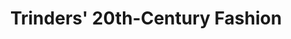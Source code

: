 ---
title: "Trinders' 20th-Century Fashion"
url: /clare/trinders-20th-century-fashion/
shop: clothes
---